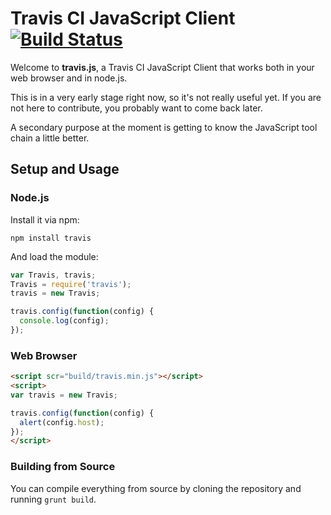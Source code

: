 # Travis CI JavaScript Client [![Build Status](https://travis-ci.org/rkh/travis.js.svg?branch=master)](https://travis-ci.org/rkh/travis.js)

Welcome to **travis.js**, a Travis CI JavaScript Client that works both in your web browser and in node.js.

This is in a very early stage right now, so it's not really useful yet. If you are not here to contribute, you probably want to come back later.

A secondary purpose at the moment is getting to know the JavaScript tool chain a little better.

## Setup and Usage

### Node.js

Install it via npm:

``` shell
npm install travis
```

And load the module:

``` javascript
var Travis, travis;
Travis = require('travis');
travis = new Travis;

travis.config(function(config) {
  console.log(config);
});
```
### Web Browser

``` html
<script scr="build/travis.min.js"></script>
<script>
var travis = new Travis;

travis.config(function(config) {
  alert(config.host);
});
</script>
```

### Building from Source

You can compile everything from source by cloning the repository and running `grunt build`.